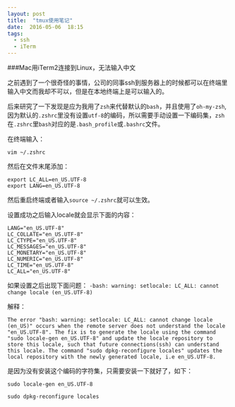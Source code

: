 ```yaml
---
layout: post
title:  "tmux使用笔记"
date:  2016-05-06  18:15
tags:
  - ssh
  - iTerm
---
```


###Mac用iTerm2连接到Linux，无法输入中文

之前遇到了一个很奇怪的事情，公司的同事ssh到服务器上的时候都可以在终端里输入中文而我却不可以，但是在本地终端上是可以输入的。

后来研究了一下发现是应为我用了`zsh`来代替默认的`bash`，并且使用了`oh-my-zsh`,因为默认的`.zshrc`里没有设置`utf-8`的编码，所以需要手动设置一下编码集，`zsh`在`.zshrc`里`bash`对应的是`.bash_profile`或`.bashrc`文件。

在终端输入：
```
vim ~/.zshrc
```

然后在文件末尾添加：
```
export LC_ALL=en_US.UTF-8
export LANG=en_US.UTF-8
```

然后重启终端或者输入`source ~/.zshrc`就可以生效。

设置成功之后输入locale就会显示下面的内容：
```
LANG="en_US.UTF-8"
LC_COLLATE="en_US.UTF-8"
LC_CTYPE="en_US.UTF-8"
LC_MESSAGES="en_US.UTF-8"
LC_MONETARY="en_US.UTF-8"
LC_NUMERIC="en_US.UTF-8"
LC_TIME="en_US.UTF-8"
LC_ALL="en_US.UTF-8"
```

如果设置之后出现下面问题：
`-bash: warning: setlocale: LC_ALL: cannot change locale (en_US.UTF-8)`

解释：
```
The error "bash: warning: setlocale: LC_ALL: cannot change locale (en_US)" occurs when the remote server does not understand the locale "en_US.UTF-8". The fix is to generate the locale using the command "sudo locale-gen en_US.UTF-8" and update the locale repository to store this locale, such that future connections(ssh) can understand this locale. The command "sudo dpkg-reconfigure locales" updates the local repository with the newly generated locale, i.e en_US.UTF-8.
```

是因为没有安装这个编码的字符集，只需要安装一下就好了，如下：
```
sudo locale-gen en_US.UTF-8

sudo dpkg-reconfigure locales
```
